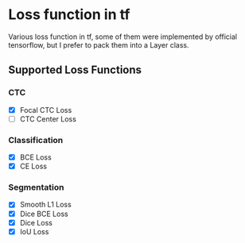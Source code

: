 
# Loss function in tf

Various loss function in tf, some of them were implemented by official tensorflow, but I prefer to pack them into a Layer class.

## Supported Loss Functions

### CTC

- [x] Focal CTC Loss
- [ ] CTC Center Loss

### Classification

- [x] BCE Loss
- [x] CE Loss

### Segmentation

- [x] Smooth L1 Loss
- [x] Dice BCE Loss
- [x] Dice Loss
- [x] IoU Loss
